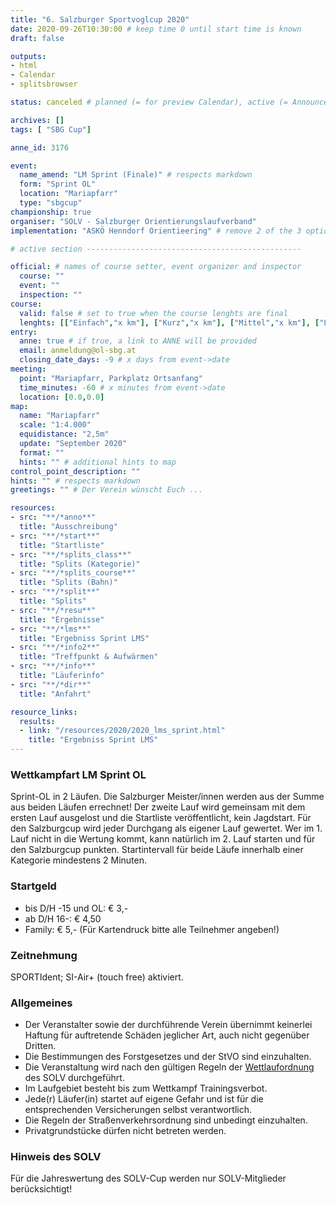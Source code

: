 ```yaml
---
title: "6. Salzburger Sportvoglcup 2020"
date: 2020-09-26T10:30:00 # keep time 0 until start time is known
draft: false

outputs:
- html
- Calendar
- splitsbrowser

status: canceled # planned (= for preview Calendar), active (= Announcement...), done (=Results...), canceled (for canceled events)

archives: []
tags: [ "SBG Cup"]

anne_id: 3176

event:
  name_amend: "LM Sprint (Finale)" # respects markdown
  form: "Sprint OL"
  location: "Mariapfarr"
  type: "sbgcup"
championship: true
organiser: "SOLV - Salzburger Orientierungslaufverband"
implementation: "ASKÖ Henndorf Orientieering" # remove 2 of the 3 options

# active section ------------------------------------------------

official: # names of course setter, event organizer and inspector
  course: ""
  event: ""
  inspection: ""
course:
  valid: false # set to true when the course lenghts are final
  lenghts: [["Einfach","x km"], ["Kurz","x km"], ["Mittel","x km"], ["Lang","x km"]]
entry:
  anne: true # if true, a link to ANNE will be provided
  email: anmeldung@ol-sbg.at
  closing_date_days: -9 # x days from event->date
meeting:
  point: "Mariapfarr, Parkplatz Ortsanfang"
  time_minutes: -60 # x minutes from event->date
  location: [0.0,0.0]
map:
  name: "Mariapfarr"
  scale: "1:4.000"
  equidistance: "2,5m"
  update: "September 2020"
  format: ""
  hints: "" # additional hints to map
control_point_description: ""
hints: "" # respects markdown
greetings: "" # Der Verein wünscht Euch ...

resources:
- src: "**/*anno**"
  title: "Ausschreibung"
- src: "**/*start**"
  title: "Startliste"
- src: "**/*splits_class**"
  title: "Splits (Kategorie)"
- src: "**/*splits_course**"
  title: "Splits (Bahn)"
- src: "**/*split**"
  title: "Splits"
- src: "**/*resu**"
  title: "Ergebnisse"
- src: "**/*lms**"
  title: "Ergebniss Sprint LMS"
- src: "**/*info2**"
  title: "Treffpunkt & Aufwärmen"
- src: "**/*info**"
  title: "Läuferinfo"
- src: "**/*dir**"
  title: "Anfahrt"

resource_links:
  results:
  - link: "/resources/2020/2020_lms_sprint.html"
    title: "Ergebniss Sprint LMS"
---
```


### Wettkampfart LM Sprint OL

Sprint-OL in 2 Läufen. Die Salzburger Meister/innen werden aus der Summe aus beiden Läufen errechnet! Der zweite Lauf wird gemeinsam mit dem ersten Lauf ausgelost und die Startliste veröffentlicht, kein Jagdstart. Für den Salzburgcup wird jeder Durchgang als eigener Lauf gewertet. Wer im 1. Lauf nicht in die Wertung kommt, kann natürlich im 2. Lauf starten und für den Salzburgcup punkten. Startintervall für beide Läufe innerhalb einer Kategorie mindestens 2 Minuten.

### Startgeld

- bis D/H -15 und OL: € 3,-
- ab D/H 16-: € 4,50
- Family: € 5,- (Für Kartendruck bitte alle Teilnehmer angeben!)

### Zeitnehmung

SPORTIdent; SI-Air+ (touch free) aktiviert.

### Allgemeines

- Der Veranstalter sowie der durchführende Verein übernimmt keinerlei Haftung für auftretende Schäden jeglicher Art, auch nicht gegenüber Dritten.
- Die Bestimmungen des Forstgesetzes und der StVO sind einzuhalten.
- Die Veranstaltung wird nach den gültigen Regeln der [Wettlaufordnung](../../wettlaufordnung) des SOLV durchgeführt.
- Im Laufgebiet besteht bis zum Wettkampf Trainingsverbot.
- Jede\(r) Läufer(in) startet auf eigene Gefahr und ist für die entsprechenden Versicherungen selbst verantwortlich.
- Die Regeln der Straßenverkehrsordnung sind unbedingt einzuhalten.
- Privatgrundstücke dürfen nicht betreten werden.

### Hinweis des SOLV

Für die Jahreswertung des SOLV-Cup werden nur SOLV-Mitglieder berücksichtigt!
